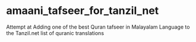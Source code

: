 # amaani_tafseer_for_tanzil_net
Attempt at Adding one of the best Quran tafseer in Malayalam Language to the Tanzil.net list of quranic translations
